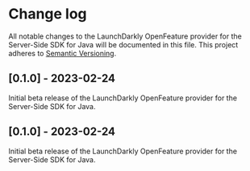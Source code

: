 # Change log

All notable changes to the LaunchDarkly OpenFeature provider for the Server-Side SDK for Java will be documented in this file. This project adheres to [Semantic Versioning](http://semver.org).

## [0.1.0] - 2023-02-24
Initial beta release of the LaunchDarkly OpenFeature provider for the Server-Side SDK for Java.

## [0.1.0] - 2023-02-24
Initial beta release of the LaunchDarkly OpenFeature provider for the Server-Side SDK for Java.
